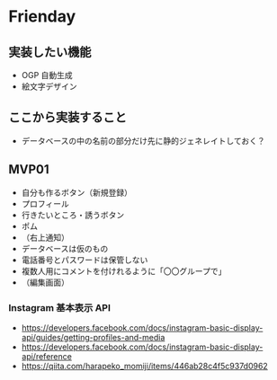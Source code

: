 # Frienday

## 実装したい機能

- OGP 自動生成
- 絵文字デザイン

## ここから実装すること

- データベースの中の名前の部分だけ先に静的ジェネレイトしておく？

## MVP01

- 自分も作るボタン（新規登録）
- プロフィール
- 行きたいところ・誘うボタン
- ポム
- （右上通知）
- データベースは仮のもの
- 電話番号とパスワードは保管しない
- 複数人用にコメントを付けれるように「〇〇グループで」
- （編集画面）

### Instagram 基本表示 API

- https://developers.facebook.com/docs/instagram-basic-display-api/guides/getting-profiles-and-media
- https://developers.facebook.com/docs/instagram-basic-display-api/reference
- https://qiita.com/harapeko_momiji/items/446ab28c4f5c937d0962
